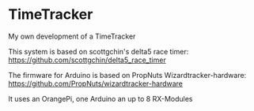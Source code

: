 # TimeTracker
My own development of a TimeTracker

This system is based on scottgchin's delta5 race timer:
https://github.com/scottgchin/delta5_race_timer

The firmware for Arduino is based on PropNuts Wizardtracker-hardware:
https://github.com/PropNuts/wizardtracker-hardware

It uses an OrangePi, one Arduino an up to 8 RX-Modules
